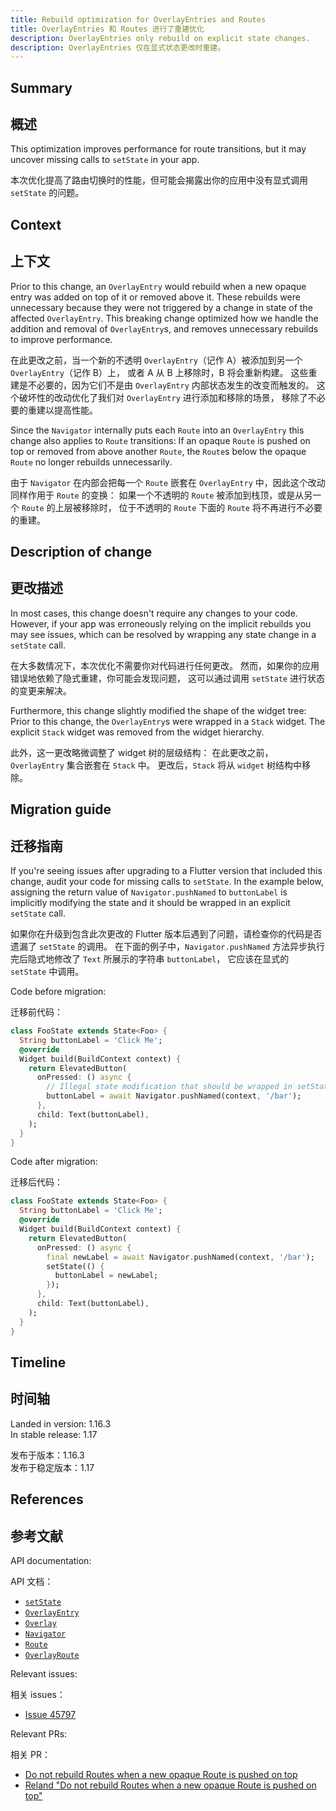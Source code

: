 ```yaml
---
title: Rebuild optimization for OverlayEntries and Routes
title: OverlayEntries 和 Routes 进行了重建优化
description: OverlayEntries only rebuild on explicit state changes.
description: OverlayEntries 仅在显式状态更改时重建。
---
```


## Summary

## 概述

This  optimization improves performance for route transitions,
but it may uncover missing calls to `setState` in your app.

本次优化提高了路由切换时的性能，但可能会揭露出你的应用中没有显式调用 `setState` 的问题。 

## Context

## 上下文

Prior to this change, an `OverlayEntry` would rebuild when
a new opaque entry was added on top of it or removed above it.
These rebuilds were unnecessary because they were not triggered
by a change in state of the affected `OverlayEntry`. This
breaking change optimized how we handle the addition and removal of
`OverlayEntry`s, and removes unnecessary rebuilds
to improve performance.

在此更改之前，当一个新的不透明 `OverlayEntry`（记作 A）被添加到另一个 `OverlayEntry`（记作 B）上，
或者 A 从 B 上移除时，B 将会重新构建。
这些重建是不必要的，因为它们不是由 `OverlayEntry` 内部状态发生的改变而触发的。
这个破坏性的改动优化了我们对 `OverlayEntry` 进行添加和移除的场景，
移除了不必要的重建以提高性能。

Since the `Navigator` internally puts each `Route` into an
`OverlayEntry` this change also applies to `Route` transitions:
If an opaque `Route` is pushed on top or removed from above another
`Route`, the `Route`s below the opaque `Route`
no longer rebuilds unnecessarily.

由于 `Navigator` 在内部会把每一个 `Route` 嵌套在 `OverlayEntry` 中，因此这个改动同样作用于 `Route` 的变换：
如果一个不透明的 `Route` 被添加到栈顶，或是从另一个 `Route` 的上层被移除时，
位于不透明的 `Route` 下面的 `Route` 将不再进行不必要的重建。

## Description of change

## 更改描述

In most cases, this change doesn't require any changes to your code.
However, if your app was erroneously relying on the implicit
rebuilds you may see issues, which can be resolved by wrapping
any state change in a `setState` call.

在大多数情况下，本次优化不需要你对代码进行任何更改。
然而，如果你的应用错误地依赖了隐式重建，你可能会发现问题，
这可以通过调用 `setState` 进行状态的变更来解决。

Furthermore, this change slightly modified the shape of the
widget tree: Prior to this change,
the `OverlayEntry`s were wrapped in a `Stack` widget.
The explicit `Stack` widget was removed from the widget hierarchy.

此外，这一更改略微调整了 widget 树的层级结构：
在此更改之前，`OverlayEntry` 集合嵌套在 `Stack` 中。
更改后，`Stack` 将从 `widget` 树结构中移除。

## Migration guide

## 迁移指南

If you're seeing issues after upgrading to a Flutter version
that included this change, audit your code for missing calls to
`setState`. In the example below, assigning the return value of
`Navigator.pushNamed` to `buttonLabel` is
implicitly modifying the state and it should be wrapped in an
explicit `setState` call.

如果你在升级到包含此次更改的 Flutter 版本后遇到了问题，请检查你的代码是否遗漏了 `setState` 的调用。
在下面的例子中，`Navigator.pushNamed` 方法异步执行完后隐式地修改了 `Text` 所展示的字符串 `buttonLabel`，
它应该在显式的 `setState` 中调用。
 
Code before migration:

迁移前代码：

<!-- skip -->
```dart
class FooState extends State<Foo> {
  String buttonLabel = 'Click Me';
  @override
  Widget build(BuildContext context) {
    return ElevatedButton(
      onPressed: () async {
        // Illegal state modification that should be wrapped in setState.
        buttonLabel = await Navigator.pushNamed(context, '/bar');
      },
      child: Text(buttonLabel),
    );
  }
}
```

Code after migration:

迁移后代码：

<!-- skip -->
```dart
class FooState extends State<Foo> {
  String buttonLabel = 'Click Me';
  @override
  Widget build(BuildContext context) {
    return ElevatedButton(
      onPressed: () async {
        final newLabel = await Navigator.pushNamed(context, '/bar');
        setState(() {
          buttonLabel = newLabel;
        });
      },
      child: Text(buttonLabel),
    );
  }
}
```

## Timeline

## 时间轴

Landed in version: 1.16.3<br>
In stable release: 1.17

发布于版本：1.16.3<br>
发布于稳定版本：1.17

## References

## 参考文献

API documentation:

API 文档：

* [`setState`][]
* [`OverlayEntry`][]
* [`Overlay`][]
* [`Navigator`][]
* [`Route`][]
* [`OverlayRoute`][]

Relevant issues:

相关 issues：

* [Issue 45797][]

Relevant PRs:

相关 PR：

* [Do not rebuild Routes when a new opaque Route is pushed on top][]
* [Reland "Do not rebuild Routes when a new opaque Route is pushed on top"][]


[Do not rebuild Routes when a new opaque Route is pushed on top]: {{site.repo.flutter}}/pull/48900
[Issue 45797]: {{site.repo.flutter}}/issues/45797
[`Navigator`]: {{site.api}}/flutter/widgets/Navigator-class.html
[`Overlay`]: {{site.api}}/flutter/widgets/Overlay-class.html
[`OverlayEntry`]: {{site.api}}/flutter/widgets/OverlayEntry-class.html
[`OverlayRoute`]: {{site.api}}/flutter/widgets/OverlayRoute-class.html
[`Route`]: {{site.api}}/flutter/widgets/Route-class.html
[`setState`]: {{site.api}}/flutter/widgets/State/setState.html
[Reland "Do not rebuild Routes when a new opaque Route is pushed on top"]: {{site.repo.flutter}}/pull/49376
